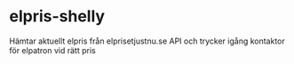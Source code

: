 # elpris-shelly
Hämtar aktuellt elpris från elprisetjustnu.se API och trycker igång kontaktor för elpatron vid rätt pris
